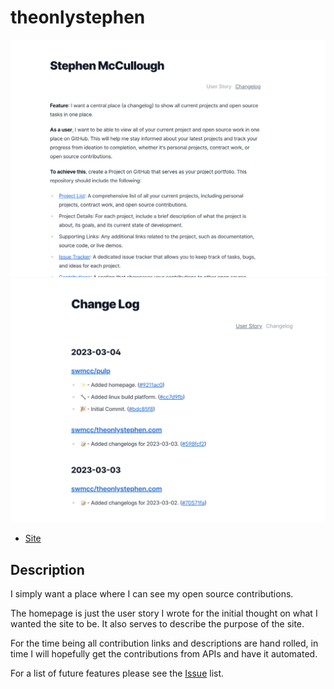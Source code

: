# theonlystephen

![Screenshot](assets/screenshot_1.png "Screenshot")
![Screenshot](assets/screenshot_2.png "Screenshot")

- [Site](https://theonlystephen.com)

## Description

I simply want a place where I can see my open source contributions.

The homepage is just the user story I wrote for the initial thought on what I
wanted the site to be. It also serves to describe the purpose of the site. 

For the time being all contribution links and descriptions are hand rolled, in
time I will hopefully get the contributions from APIs and have it automated.

For a list of future features please see the [Issue](https://github.com/swmcc/theonlystephen.com/issues) list.